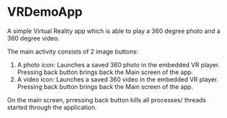 # VRDemoApp
A simple Virtual Reality app which is able to play a 360 degree photo and a 360 degree video.

The main activity consists of 2 image buttons:
1. A photo icon: Launches a saved 360 photo in the embedded VR player. Pressing back button brings back the Main screen of the app.
2. A video icon: Launches a saved 360 video in the embedded VR player. Pressing back button brings back the Main screen of the app.

On the main screen, prressing back button kills all processes/ threads started through the application.
